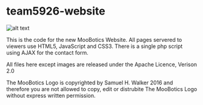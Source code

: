 # team5926-website
![alt text][logo]

[logo]: http://team5926.ddns.net/images/moo.gif "MooBotics"
This is the code for the new MooBotics Website.
All pages servered to viewers use HTML5, JavaScript and CSS3.
There is a single php script using AJAX for the contact form.

All files here except images are released under the Apache Licence, Verison 2.0

The MooBotics Logo is copyrighted by Samuel H. Walker 2016 and therefore you are not allowed to copy, edit or distrubite The MooBotics Logo without express written permission. 
